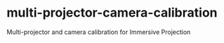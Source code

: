 multi-projector-camera-calibration
==================================

Multi-projector and camera calibration for Immersive Projection